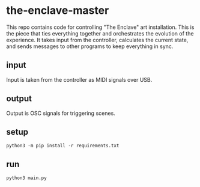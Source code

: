 # the-enclave-master

This repo contains code for controlling "The Enclave" art installation. This is the piece that ties everything together and orchestrates the evolution of the experience. It takes input from the controller, calculates the current state, and sends messages to other programs to keep everything in sync.

## input

Input is taken from the controller as MIDI signals over USB.

## output

Output is OSC signals for triggering scenes.

## setup

```
python3 -m pip install -r requirements.txt
```

## run

```
python3 main.py
```
